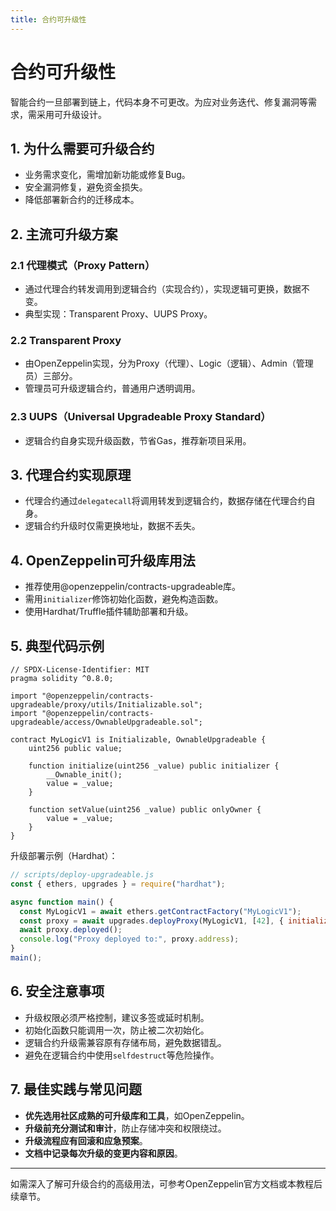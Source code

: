 ```yaml
---
title: 合约可升级性
---
```


<!-- /**
 * @file 合约可升级性
 * @description 详细介绍Solidity合约可升级性的需求、主流方案、实现原理、代码示例、安全注意事项与最佳实践，适合开发者参考。
 */ -->

# 合约可升级性

智能合约一旦部署到链上，代码本身不可更改。为应对业务迭代、修复漏洞等需求，需采用可升级设计。

## 1. 为什么需要可升级合约
- 业务需求变化，需增加新功能或修复Bug。
- 安全漏洞修复，避免资金损失。
- 降低部署新合约的迁移成本。

## 2. 主流可升级方案
### 2.1 代理模式（Proxy Pattern）
- 通过代理合约转发调用到逻辑合约（实现合约），实现逻辑可更换，数据不变。
- 典型实现：Transparent Proxy、UUPS Proxy。

### 2.2 Transparent Proxy
- 由OpenZeppelin实现，分为Proxy（代理）、Logic（逻辑）、Admin（管理员）三部分。
- 管理员可升级逻辑合约，普通用户透明调用。

### 2.3 UUPS（Universal Upgradeable Proxy Standard）
- 逻辑合约自身实现升级函数，节省Gas，推荐新项目采用。

## 3. 代理合约实现原理
- 代理合约通过`delegatecall`将调用转发到逻辑合约，数据存储在代理合约自身。
- 逻辑合约升级时仅需更换地址，数据不丢失。

## 4. OpenZeppelin可升级库用法
- 推荐使用@openzeppelin/contracts-upgradeable库。
- 需用`initializer`修饰初始化函数，避免构造函数。
- 使用Hardhat/Truffle插件辅助部署和升级。

## 5. 典型代码示例

```solidity
// SPDX-License-Identifier: MIT
pragma solidity ^0.8.0;

import "@openzeppelin/contracts-upgradeable/proxy/utils/Initializable.sol";
import "@openzeppelin/contracts-upgradeable/access/OwnableUpgradeable.sol";

contract MyLogicV1 is Initializable, OwnableUpgradeable {
    uint256 public value;

    function initialize(uint256 _value) public initializer {
        __Ownable_init();
        value = _value;
    }

    function setValue(uint256 _value) public onlyOwner {
        value = _value;
    }
}
```

升级部署示例（Hardhat）：
```js
// scripts/deploy-upgradeable.js
const { ethers, upgrades } = require("hardhat");

async function main() {
  const MyLogicV1 = await ethers.getContractFactory("MyLogicV1");
  const proxy = await upgrades.deployProxy(MyLogicV1, [42], { initializer: 'initialize' });
  await proxy.deployed();
  console.log("Proxy deployed to:", proxy.address);
}
main();
```

## 6. 安全注意事项
- 升级权限必须严格控制，建议多签或延时机制。
- 初始化函数只能调用一次，防止被二次初始化。
- 逻辑合约升级需兼容原有存储布局，避免数据错乱。
- 避免在逻辑合约中使用`selfdestruct`等危险操作。

## 7. 最佳实践与常见问题
- **优先选用社区成熟的可升级库和工具**，如OpenZeppelin。
- **升级前充分测试和审计**，防止存储冲突和权限绕过。
- **升级流程应有回滚和应急预案**。
- **文档中记录每次升级的变更内容和原因**。

---

如需深入了解可升级合约的高级用法，可参考OpenZeppelin官方文档或本教程后续章节。 